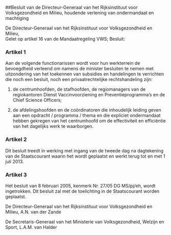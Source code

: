 <meta http-equiv='Content-Type' content='text/html; charset=utf-8' />

##Besluit van de Directeur-Generaal van het Rijksinstituut voor Volksgezondheid en Milieu, houdende verlening van ondermandaat en machtiging 

De Directeur-Generaal van het Rijksinstituut voor Volksgezondheid en Milieu,  
Gelet op artikel 16 van de Mandaatregeling VWS;
Besluit:    

### Artikel  1  

Aan de volgende functionarissen wordt voor hun werkterrein de bevoegdheid verleend om namens de minister besluiten te nemen met uitzondering van het toekennen van subsidies en handelingen te verrichten die noch een besluit, noch een privaatrechtelijke rechtshandeling zijn: 

1. de centrumhoofden, de stafhoofden, de regiomanagers van de regiokantoren Dienst Vaccinvoorziening en Preventieprogramma’s en de Chief Science Officers;  

2. de afdelingshoofden en de coördinatoren die inhoudelijk leiding geven aan een opdracht / programma / thema en die expliciet ondermandaat hebben gekregen van het centrumhoofd om de effectiviteit en efficiëntie van het dagelijks werk te waarborgen.   

### Artikel  2  

Dit besluit treedt in werking met ingang van de tweede dag na dagtekening van de Staatscourant waarin het wordt geplaatst en werkt terug tot en met 1 juli 2013. 

### Artikel  3  

Het besluit van 8 februari 2005, kenmerk Nr. 27/05 DG MS/pj/eh, wordt ingetrokken.
Dit besluit zal met de toelichting in de Staatscourant worden geplaatst.  

De Directeur-Generaal van het Rijksinstituut voor Volksgezondheid en Milieu, 
A.N. van der Zande   

De Secretaris-Generaal van het Ministerie van Volksgezondheid, Welzijn en Sport, 
L.A.M. van Halder     
